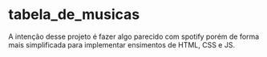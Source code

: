 # tabela_de_musicas
A intenção desse projeto é fazer algo parecido com spotify porém de forma mais simplificada para implementar ensimentos de HTML, CSS e JS.
